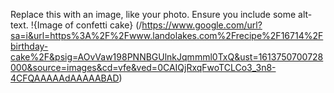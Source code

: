 Replace this with an image, like your photo. Ensure you include some alt-text.
!{Image of confetti cake} (/https://www.google.com/url?sa=i&url=https%3A%2F%2Fwww.landolakes.com%2Frecipe%2F16714%2Fbirthday-cake%2F&psig=AOvVaw198PNNBGUlnkJqmmml0TxQ&ust=1613750700728000&source=images&cd=vfe&ved=0CAIQjRxqFwoTCLCo3_3n8-4CFQAAAAAdAAAAABAD)
